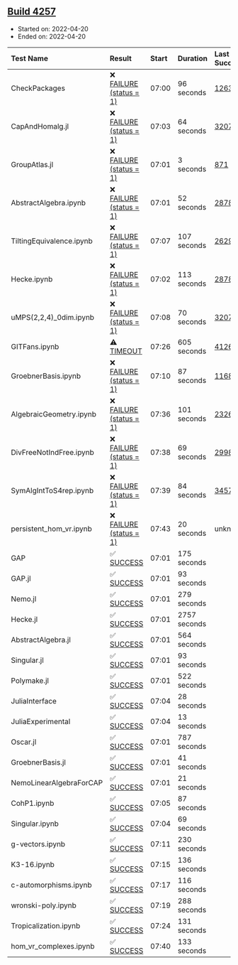 ## [Build 4257](https://oscarci.mathematik.uni-kl.de/job/oscar-stable/4257/)

* Started on: 2022-04-20
* Ended on: 2022-04-20

| Test Name    | Result | Start | Duration | Last Success | First Failure |
|:-------------|:-------|:------|:---------|:-------------|:--------------|
| CheckPackages | ❌ [FAILURE (status = 1)](https://oscarci.mathematik.uni-kl.de/job/oscar-stable/4257/artifact/logs/build-4257/CheckPackages.log) | 07:00 | 96 seconds | [1263](https://oscarci.mathematik.uni-kl.de/job/oscar-stable/1263/) | [1264](https://oscarci.mathematik.uni-kl.de/job/oscar-stable/1264/) |
| CapAndHomalg.jl | ❌ [FAILURE (status = 1)](https://oscarci.mathematik.uni-kl.de/job/oscar-stable/4257/artifact/logs/build-4257/CapAndHomalg.jl.log) | 07:03 | 64 seconds | [3207](https://oscarci.mathematik.uni-kl.de/job/oscar-stable/3207/) | [3208](https://oscarci.mathematik.uni-kl.de/job/oscar-stable/3208/) |
| GroupAtlas.jl | ❌ [FAILURE (status = 1)](https://oscarci.mathematik.uni-kl.de/job/oscar-stable/4257/artifact/logs/build-4257/GroupAtlas.jl.log) | 07:01 | 3 seconds | [871](https://oscarci.mathematik.uni-kl.de/job/oscar-stable/871/) | [872](https://oscarci.mathematik.uni-kl.de/job/oscar-stable/872/) |
| AbstractAlgebra.ipynb | ❌ [FAILURE (status = 1)](https://oscarci.mathematik.uni-kl.de/job/oscar-stable/4257/artifact/logs/build-4257/AbstractAlgebra.ipynb.log) | 07:01 | 52 seconds | [2878](https://oscarci.mathematik.uni-kl.de/job/oscar-stable/2878/) | [2879](https://oscarci.mathematik.uni-kl.de/job/oscar-stable/2879/) |
| TiltingEquivalence.ipynb | ❌ [FAILURE (status = 1)](https://oscarci.mathematik.uni-kl.de/job/oscar-stable/4257/artifact/logs/build-4257/TiltingEquivalence.ipynb.log) | 07:07 | 107 seconds | [2629](https://oscarci.mathematik.uni-kl.de/job/oscar-stable/2629/) | [2630](https://oscarci.mathematik.uni-kl.de/job/oscar-stable/2630/) |
| Hecke.ipynb | ❌ [FAILURE (status = 1)](https://oscarci.mathematik.uni-kl.de/job/oscar-stable/4257/artifact/logs/build-4257/Hecke.ipynb.log) | 07:02 | 113 seconds | [2878](https://oscarci.mathematik.uni-kl.de/job/oscar-stable/2878/) | [2879](https://oscarci.mathematik.uni-kl.de/job/oscar-stable/2879/) |
| uMPS(2,2,4)_0dim.ipynb | ❌ [FAILURE (status = 1)](https://oscarci.mathematik.uni-kl.de/job/oscar-stable/4257/artifact/logs/build-4257/uMPS-2-2-4-_0dim.ipynb.log) | 07:08 | 70 seconds | [3207](https://oscarci.mathematik.uni-kl.de/job/oscar-stable/3207/) | [3208](https://oscarci.mathematik.uni-kl.de/job/oscar-stable/3208/) |
| GITFans.ipynb | ⚠ [TIMEOUT](https://oscarci.mathematik.uni-kl.de/job/oscar-stable/4257/artifact/logs/build-4257/GITFans.ipynb.log) | 07:26 | 605 seconds | [4126](https://oscarci.mathematik.uni-kl.de/job/oscar-stable/4126/) | [4127](https://oscarci.mathematik.uni-kl.de/job/oscar-stable/4127/) |
| GroebnerBasis.ipynb | ❌ [FAILURE (status = 1)](https://oscarci.mathematik.uni-kl.de/job/oscar-stable/4257/artifact/logs/build-4257/GroebnerBasis.ipynb.log) | 07:10 | 87 seconds | [1168](https://oscarci.mathematik.uni-kl.de/job/oscar-stable/1168/) | [1169](https://oscarci.mathematik.uni-kl.de/job/oscar-stable/1169/) |
| AlgebraicGeometry.ipynb | ❌ [FAILURE (status = 1)](https://oscarci.mathematik.uni-kl.de/job/oscar-stable/4257/artifact/logs/build-4257/AlgebraicGeometry.ipynb.log) | 07:36 | 101 seconds | [2326](https://oscarci.mathematik.uni-kl.de/job/oscar-stable/2326/) | [2327](https://oscarci.mathematik.uni-kl.de/job/oscar-stable/2327/) |
| DivFreeNotIndFree.ipynb | ❌ [FAILURE (status = 1)](https://oscarci.mathematik.uni-kl.de/job/oscar-stable/4257/artifact/logs/build-4257/DivFreeNotIndFree.ipynb.log) | 07:38 | 69 seconds | [2998](https://oscarci.mathematik.uni-kl.de/job/oscar-stable/2998/) | [2999](https://oscarci.mathematik.uni-kl.de/job/oscar-stable/2999/) |
| SymAlgIntToS4rep.ipynb | ❌ [FAILURE (status = 1)](https://oscarci.mathematik.uni-kl.de/job/oscar-stable/4257/artifact/logs/build-4257/SymAlgIntToS4rep.ipynb.log) | 07:39 | 84 seconds | [3457](https://oscarci.mathematik.uni-kl.de/job/oscar-stable/3457/) | [3458](https://oscarci.mathematik.uni-kl.de/job/oscar-stable/3458/) |
| persistent_hom_vr.ipynb | ❌ [FAILURE (status = 1)](https://oscarci.mathematik.uni-kl.de/job/oscar-stable/4257/artifact/logs/build-4257/persistent_hom_vr.ipynb.log) | 07:43 | 20 seconds | unknown | unknown |
| GAP | ✅ [SUCCESS](https://oscarci.mathematik.uni-kl.de/job/oscar-stable/4257/artifact/logs/build-4257/GAP.log) | 07:01 | 175 seconds |  |  |
| GAP.jl | ✅ [SUCCESS](https://oscarci.mathematik.uni-kl.de/job/oscar-stable/4257/artifact/logs/build-4257/GAP.jl.log) | 07:01 | 93 seconds |  |  |
| Nemo.jl | ✅ [SUCCESS](https://oscarci.mathematik.uni-kl.de/job/oscar-stable/4257/artifact/logs/build-4257/Nemo.jl.log) | 07:01 | 279 seconds |  |  |
| Hecke.jl | ✅ [SUCCESS](https://oscarci.mathematik.uni-kl.de/job/oscar-stable/4257/artifact/logs/build-4257/Hecke.jl.log) | 07:01 | 2757 seconds |  |  |
| AbstractAlgebra.jl | ✅ [SUCCESS](https://oscarci.mathematik.uni-kl.de/job/oscar-stable/4257/artifact/logs/build-4257/AbstractAlgebra.jl.log) | 07:01 | 564 seconds |  |  |
| Singular.jl | ✅ [SUCCESS](https://oscarci.mathematik.uni-kl.de/job/oscar-stable/4257/artifact/logs/build-4257/Singular.jl.log) | 07:01 | 93 seconds |  |  |
| Polymake.jl | ✅ [SUCCESS](https://oscarci.mathematik.uni-kl.de/job/oscar-stable/4257/artifact/logs/build-4257/Polymake.jl.log) | 07:01 | 522 seconds |  |  |
| JuliaInterface | ✅ [SUCCESS](https://oscarci.mathematik.uni-kl.de/job/oscar-stable/4257/artifact/logs/build-4257/JuliaInterface.log) | 07:04 | 28 seconds |  |  |
| JuliaExperimental | ✅ [SUCCESS](https://oscarci.mathematik.uni-kl.de/job/oscar-stable/4257/artifact/logs/build-4257/JuliaExperimental.log) | 07:04 | 13 seconds |  |  |
| Oscar.jl | ✅ [SUCCESS](https://oscarci.mathematik.uni-kl.de/job/oscar-stable/4257/artifact/logs/build-4257/Oscar.jl.log) | 07:01 | 787 seconds |  |  |
| GroebnerBasis.jl | ✅ [SUCCESS](https://oscarci.mathematik.uni-kl.de/job/oscar-stable/4257/artifact/logs/build-4257/GroebnerBasis.jl.log) | 07:01 | 41 seconds |  |  |
| NemoLinearAlgebraForCAP | ✅ [SUCCESS](https://oscarci.mathematik.uni-kl.de/job/oscar-stable/4257/artifact/logs/build-4257/NemoLinearAlgebraForCAP.log) | 07:01 | 21 seconds |  |  |
| CohP1.ipynb | ✅ [SUCCESS](https://oscarci.mathematik.uni-kl.de/job/oscar-stable/4257/artifact/logs/build-4257/CohP1.ipynb.log) | 07:05 | 87 seconds |  |  |
| Singular.ipynb | ✅ [SUCCESS](https://oscarci.mathematik.uni-kl.de/job/oscar-stable/4257/artifact/logs/build-4257/Singular.ipynb.log) | 07:04 | 69 seconds |  |  |
| g-vectors.ipynb | ✅ [SUCCESS](https://oscarci.mathematik.uni-kl.de/job/oscar-stable/4257/artifact/logs/build-4257/g-vectors.ipynb.log) | 07:11 | 230 seconds |  |  |
| K3-16.ipynb | ✅ [SUCCESS](https://oscarci.mathematik.uni-kl.de/job/oscar-stable/4257/artifact/logs/build-4257/K3-16.ipynb.log) | 07:15 | 136 seconds |  |  |
| c-automorphisms.ipynb | ✅ [SUCCESS](https://oscarci.mathematik.uni-kl.de/job/oscar-stable/4257/artifact/logs/build-4257/c-automorphisms.ipynb.log) | 07:17 | 116 seconds |  |  |
| wronski-poly.ipynb | ✅ [SUCCESS](https://oscarci.mathematik.uni-kl.de/job/oscar-stable/4257/artifact/logs/build-4257/wronski-poly.ipynb.log) | 07:19 | 288 seconds |  |  |
| Tropicalization.ipynb | ✅ [SUCCESS](https://oscarci.mathematik.uni-kl.de/job/oscar-stable/4257/artifact/logs/build-4257/Tropicalization.ipynb.log) | 07:24 | 131 seconds |  |  |
| hom_vr_complexes.ipynb | ✅ [SUCCESS](https://oscarci.mathematik.uni-kl.de/job/oscar-stable/4257/artifact/logs/build-4257/hom_vr_complexes.ipynb.log) | 07:40 | 133 seconds |  |  |
